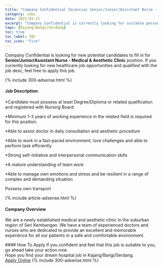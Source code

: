 ```yaml
---
title: "Company Confidential Vacancies Senior/Junior/Assistant Nurse - Medical & Aesthetic Clinic" 
category: Jobs 
date: 2021-03-21 
excerpt: "Company Confidential is currently looking for suitable person to fill in the Senior/Junior/Assistant Nurse - Medical & Aesthetic Clinic which positioned at Kajang/Bangi/Serdang" 
tags: [Kajang/Bangi/Serdang] 
toc: true 
toc_label: TOC 
toc_icon: "fire" 
--- 
```


<p>Company Confidential is looking for new potential candidates to fill in for <b>Senior/Junior/Assistant Nurse - Medical & Aesthetic Clinic</b> position. If you currently looking for new healthcare job opportunities and qualified with the job desc, feel free to apply this job.
</p>{% include 300-adsense.html %} 
<div><div><h4>Job Description</h4></div><div><div><span><div><p>*Candidate must possess at least Degree/Diploma or related qualification and registered with Nursing Board</p><p>*Minimum 1-3 years of working experience in the related field is required for this position.</p><p>*Able to assist doctor in daily consultation and aesthetic procedure</p><p>*Able to work in a fast-paced environment, love challenges and able to perform task efficiently</p><p>*Strong self-initiative and interpersonal communication skills</p><p>*A mature understanding of team work</p><p>*Able to manage own emotions and stress and be resilient in a range of complex and demanding situation</p><p>Possess own transport</p></div></span></div></div></div> 
{% include article-adsense.html %} 
<div><div><h4>Company Overview</h4></div><div><div><span><div><p>We are a newly established medical and aesthetic clinic in the suburban region of Seri Kembangan. We have a team of experienced doctors and nurses who are dedicated to provide an excellent and memorable experience for all our patients in a safe and comfortable environment.</p></div></span></div></div></div> 
#### How To Apply 
If you confident and feel that this job is suitable to you, go ahead take your action now. <br/> 
Hope you find your dream hospital job in Kajang/Bangi/Serdang. <br/> 
<a href="https://www.jobstreet.com.my/en/job/senior-junior-assistant-nurse-medical-aesthetic-clinic-4504326?jobId=jobstreet-my-job-4504326" class="btn btn--warning" target="_blank" rel="nofollow noopenner">Apply Online</a> 
{% include 300-adsense.html %} 